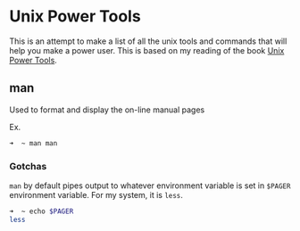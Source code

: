 # Unix Power Tools 
This is an attempt to make a list of all the unix tools and commands that will help you make a power user. 
This is based on my reading of the book [Unix Power Tools](https://www.goodreads.com/book/show/172314.UNIX_Power_Tools).

## man

Used to format and display the on-line manual pages

Ex. 
```zsh
➜  ~ man man
```

### Gotchas

`man` by default pipes output to whatever environment variable is set in `$PAGER` environment variable.
For my system, it is `less`.

```zsh
➜  ~ echo $PAGER
less
```


